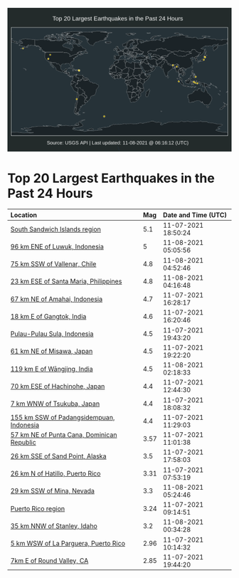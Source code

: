 ![Map](./map.png)

# Top 20 Largest Earthquakes in the Past 24 Hours

| Location | Mag | Date and Time (UTC) |
|:---|:---|:---|
| [South Sandwich Islands region](https://earthquake.usgs.gov/earthquakes/eventpage/us7000fs93) | 5.1 | 11-07-2021 18:50:24 |
| [96 km ENE of Luwuk, Indonesia](https://earthquake.usgs.gov/earthquakes/eventpage/us7000fsbt) | 5 | 11-08-2021 05:05:56 |
| [75 km SSW of Vallenar, Chile](https://earthquake.usgs.gov/earthquakes/eventpage/us7000fsbk) | 4.8 | 11-08-2021 04:52:46 |
| [23 km ESE of Santa Maria, Philippines](https://earthquake.usgs.gov/earthquakes/eventpage/us7000fsbe) | 4.8 | 11-08-2021 04:16:48 |
| [67 km NE of Amahai, Indonesia](https://earthquake.usgs.gov/earthquakes/eventpage/us7000fs8b) | 4.7 | 11-07-2021 16:28:17 |
| [18 km E of Gangtok, India](https://earthquake.usgs.gov/earthquakes/eventpage/us7000fs8a) | 4.6 | 11-07-2021 16:20:46 |
| [Pulau-Pulau Sula, Indonesia](https://earthquake.usgs.gov/earthquakes/eventpage/us7000fs9e) | 4.5 | 11-07-2021 19:43:20 |
| [61 km NE of Misawa, Japan](https://earthquake.usgs.gov/earthquakes/eventpage/us7000fs98) | 4.5 | 11-07-2021 19:22:20 |
| [119 km E of Wāngjing, India](https://earthquake.usgs.gov/earthquakes/eventpage/us7000fsb1) | 4.5 | 11-08-2021 02:18:33 |
| [70 km ESE of Hachinohe, Japan](https://earthquake.usgs.gov/earthquakes/eventpage/us7000fs7h) | 4.4 | 11-07-2021 12:44:30 |
| [7 km WNW of Tsukuba, Japan](https://earthquake.usgs.gov/earthquakes/eventpage/us7000fs8w) | 4.4 | 11-07-2021 18:08:32 |
| [155 km SSW of Padangsidempuan, Indonesia](https://earthquake.usgs.gov/earthquakes/eventpage/us7000fs74) | 4.4 | 11-07-2021 11:29:03 |
| [57 km NE of Punta Cana, Dominican Republic](https://earthquake.usgs.gov/earthquakes/eventpage/pr2021311004) | 3.57 | 11-07-2021 11:01:38 |
| [26 km SSE of Sand Point, Alaska](https://earthquake.usgs.gov/earthquakes/eventpage/us7000fs8q) | 3.5 | 11-07-2021 17:58:03 |
| [26 km N of Hatillo, Puerto Rico](https://earthquake.usgs.gov/earthquakes/eventpage/pr2021311000) | 3.31 | 11-07-2021 07:53:19 |
| [29 km SSW of Mina, Nevada](https://earthquake.usgs.gov/earthquakes/eventpage/nn00827626) | 3.3 | 11-08-2021 05:24:46 |
| [Puerto Rico region](https://earthquake.usgs.gov/earthquakes/eventpage/pr2021311001) | 3.24 | 11-07-2021 09:14:51 |
| [35 km NNW of Stanley, Idaho](https://earthquake.usgs.gov/earthquakes/eventpage/us7000fsar) | 3.2 | 11-08-2021 00:34:28 |
| [5 km WSW of La Parguera, Puerto Rico](https://earthquake.usgs.gov/earthquakes/eventpage/pr2021311003) | 2.96 | 11-07-2021 10:14:32 |
| [7km E of Round Valley, CA](https://earthquake.usgs.gov/earthquakes/eventpage/nc73650135) | 2.85 | 11-07-2021 19:44:20 |
